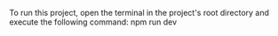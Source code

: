 To run this project, open the terminal in the project's root directory and execute the following command:  npm run dev
